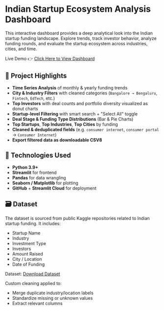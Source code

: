 # Indian Startup Ecosystem Analysis Dashboard

This interactive dashboard provides a deep analytical look into the Indian startup funding landscape. Explore trends, track investor behavior, analyze funding rounds, and evaluate the startup ecosystem across industries, cities, and time.

Live Demo 👉 [Click Here to View Dashboard](https://startup-funding-analyzer.streamlit.app/)

## 📌 Project Highlights

- **Time Series Analysis** of monthly & yearly funding trends
- **City & Industry Filters** with cleaned categories (`Bangalore → Bengaluru`, `Fintech`, `EdTech`, etc.)
- **Top Investors** with deal counts and portfolio diversity visualized as donut charts
- **Startup-level Filtering** with smart search + "Select All" toggle
- **Deal Stage & Funding Type Distributions** (Bar & Pie Charts)
- **Top Startups**, **Top Industries**, **Top Cities** by funding
- **Cleaned & deduplicated fields** (e.g. `consumer internet`, `consumer portal` → `Consumer Internet`)
- **Export filtered data as downloadable CSV8**


## 🧠 Technologies Used

- **Python 3.9+**
- **Streamlit** for frontend
- **Pandas** for data wrangling
- **Seaborn / Matplotlib** for plotting
- **GitHub** + **Streamlit Cloud** for deployment


## 🗃️ Dataset

The dataset is sourced from public Kaggle repositories related to Indian startup funding. It includes:

- Startup Name
- Industry
- Investment Type
- Investors
- Amount Raised
- City / Location
- Date of Funding

Dataset: [Download Dataset](https://www.kaggle.com/datasets/riteshsoun/indian-startup-funding-jan-2015-april-2021)

Custom cleaning applied to:
- Merge duplicate industry/location labels
- Standardize missing or unknown values
- Extract relevant columns

